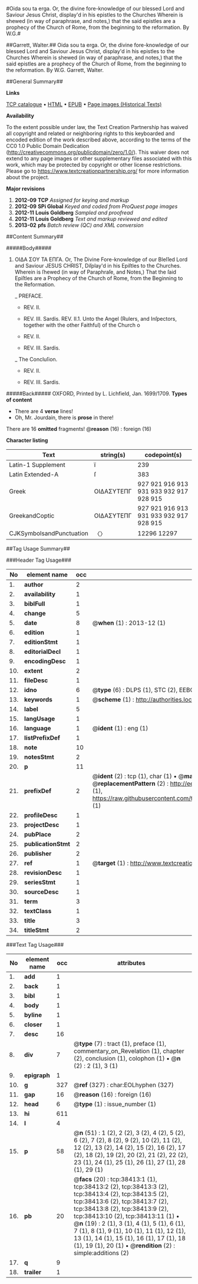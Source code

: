 #Oida sou ta erga. Or, the divine fore-knowledge of our blessed Lord and Saviour Jesus Christ, display'd in his epistles to the Churches Wherein is shewed (in way of paraphrase, and notes,) that the said epistles are a prophecy of the Church of Rome, from the beginning to the reformation. By W.G.#

##Garrett, Walter.##
Oida sou ta erga. Or, the divine fore-knowledge of our blessed Lord and Saviour Jesus Christ, display'd in his epistles to the Churches Wherein is shewed (in way of paraphrase, and notes,) that the said epistles are a prophecy of the Church of Rome, from the beginning to the reformation. By W.G.
Garrett, Walter.

##General Summary##

**Links**

[TCP catalogue](http://www.ota.ox.ac.uk/tcp/)  • 
[HTML](http://tei.it.ox.ac.uk/tcp/Texts-HTML/free/A42/A42412.html)  • 
[EPUB](http://tei.it.ox.ac.uk/tcp/Texts-EPUB/free/A42/A42412.epub) • 
[Page images (Historical Texts)](https://historicaltexts.jisc.ac.uk/eebo-99833934e)

**Availability**

To the extent possible under law, the Text Creation Partnership has waived all copyright and related or neighboring rights to this keyboarded and encoded edition of the work described above, according to the terms of the CC0 1.0 Public Domain Dedication (http://creativecommons.org/publicdomain/zero/1.0/). This waiver does not extend to any page images or other supplementary files associated with this work, which may be protected by copyright or other license restrictions. Please go to https://www.textcreationpartnership.org/ for more information about the project.

**Major revisions**

1. __2012-09__ __TCP__ *Assigned for keying and markup*
1. __2012-09__ __SPi Global__ *Keyed and coded from ProQuest page images*
1. __2012-11__ __Louis Goldberg__ *Sampled and proofread*
1. __2012-11__ __Louis Goldberg__ *Text and markup reviewed and edited*
1. __2013-02__ __pfs__ *Batch review (QC) and XML conversion*

##Content Summary##

#####Body#####

1. ΟΙΔΑ ΣΟΥ ΤΑ ΕΠΓΑ. Or, The Divine Fore-knowledge of our Bleſſed Lord and Saviour JESUS CHRIST, Diſplay'd in his Epiſtles to the Churches. Wherein is ſhewed (in way of Paraphraſe, and Notes,) That the ſaid Epiſtles are a Prophecy of the Church of Rome, from the Beginning to the Reformation.

    _ PREFACE.

      * REV. II.

      * REV. III. Sardis.
REV. II.1. Unto the Angel (Rulers, and Inſpectors, together with the other Faithful) of the Church o
      * REV. II.

      * REV. III. Sardis.

    _ The Concluſion.

      * REV. II.

      * REV. III. Sardis.

#####Back#####
OXFORD, Printed by L. Lichfield, Jan. 1699/1709.
**Types of content**

  * There are 4 **verse** lines!
  * Oh, Mr. Jourdain, there is **prose** in there!

There are 16 **omitted** fragments! 
 @__reason__ (16) : foreign (16)

**Character listing**


|Text|string(s)|codepoint(s)|
|---|---|---|
|Latin-1 Supplement|ï|239|
|Latin Extended-A|ſ|383|
|Greek|ΟΙΔΑΣΥΤΕΠΓ|927 921 916 913 931 933 932 917 928 915|
|GreekandCoptic|ΟΙΔΑΣΥΤΕΠΓ|927 921 916 913 931 933 932 917 928 915|
|CJKSymbolsandPunctuation|〈〉|12296 12297|

##Tag Usage Summary##

###Header Tag Usage###

|No|element name|occ|attributes|
|---|---|---|---|
|1.|__author__|2||
|2.|__availability__|1||
|3.|__biblFull__|1||
|4.|__change__|5||
|5.|__date__|8| @__when__ (1) : 2013-12 (1)|
|6.|__edition__|1||
|7.|__editionStmt__|1||
|8.|__editorialDecl__|1||
|9.|__encodingDesc__|1||
|10.|__extent__|2||
|11.|__fileDesc__|1||
|12.|__idno__|6| @__type__ (6) : DLPS (1), STC (2), EEBO-CITATION (1), PROQUEST (1), VID (1)|
|13.|__keywords__|1| @__scheme__ (1) : http://authorities.loc.gov/ (1)|
|14.|__label__|5||
|15.|__langUsage__|1||
|16.|__language__|1| @__ident__ (1) : eng (1)|
|17.|__listPrefixDef__|1||
|18.|__note__|10||
|19.|__notesStmt__|2||
|20.|__p__|11||
|21.|__prefixDef__|2| @__ident__ (2) : tcp (1), char (1)  •  @__matchPattern__ (2) : ([0-9\-]+):([0-9IVX]+) (1), (.+) (1)  •  @__replacementPattern__ (2) : http://eebo.chadwyck.com/downloadtiff?vid=$1&page=$2 (1), https://raw.githubusercontent.com/textcreationpartnership/Texts/master/tcpchars.xml#$1 (1)|
|22.|__profileDesc__|1||
|23.|__projectDesc__|1||
|24.|__pubPlace__|2||
|25.|__publicationStmt__|2||
|26.|__publisher__|2||
|27.|__ref__|1| @__target__ (1) : http://www.textcreationpartnership.org/docs/. (1)|
|28.|__revisionDesc__|1||
|29.|__seriesStmt__|1||
|30.|__sourceDesc__|1||
|31.|__term__|3||
|32.|__textClass__|1||
|33.|__title__|3||
|34.|__titleStmt__|2||


###Text Tag Usage###

|No|element name|occ|attributes|
|---|---|---|---|
|1.|__add__|1||
|2.|__back__|1||
|3.|__bibl__|1||
|4.|__body__|1||
|5.|__byline__|1||
|6.|__closer__|1||
|7.|__desc__|16||
|8.|__div__|7| @__type__ (7) : tract (1), preface (1), commentary_on_Revelation (1), chapter (2), conclusion (1), colophon (1)  •  @__n__ (2) : 2 (1), 3 (1)|
|9.|__epigraph__|1||
|10.|__g__|327| @__ref__ (327) : char:EOLhyphen (327)|
|11.|__gap__|16| @__reason__ (16) : foreign (16)|
|12.|__head__|6| @__type__ (1) : issue_number (1)|
|13.|__hi__|611||
|14.|__l__|4||
|15.|__p__|58| @__n__ (51) : 1 (2), 2 (2), 3 (2), 4 (2), 5 (2), 6 (2), 7 (2), 8 (2), 9 (2), 10 (2), 11 (2), 12 (2), 13 (2), 14 (2), 15 (2), 16 (2), 17 (2), 18 (2), 19 (2), 20 (2), 21 (2), 22 (2), 23 (1), 24 (1), 25 (1), 26 (1), 27 (1), 28 (1), 29 (1)|
|16.|__pb__|20| @__facs__ (20) : tcp:38413:1 (1), tcp:38413:2 (2), tcp:38413:3 (2), tcp:38413:4 (2), tcp:38413:5 (2), tcp:38413:6 (2), tcp:38413:7 (2), tcp:38413:8 (2), tcp:38413:9 (2), tcp:38413:10 (2), tcp:38413:11 (1)  •  @__n__ (19) : 2 (1), 3 (1), 4 (1), 5 (1), 6 (1), 7 (1), 8 (1), 9 (1), 10 (1), 11 (1), 12 (1), 13 (1), 14 (1), 15 (1), 16 (1), 17 (1), 18 (1), 19 (1), 20 (1)  •  @__rendition__ (2) : simple:additions (2)|
|17.|__q__|9||
|18.|__trailer__|1||
